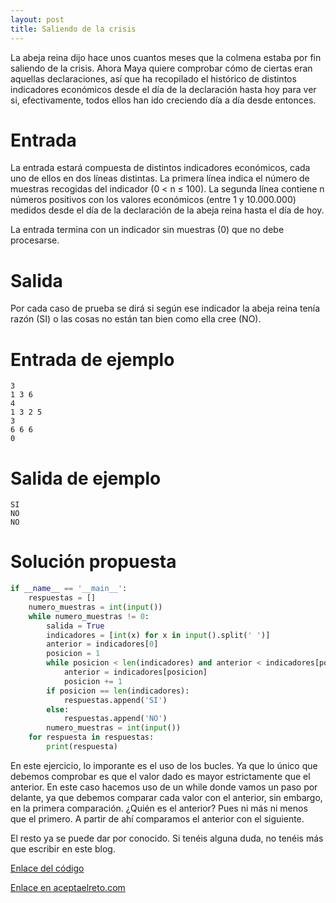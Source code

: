 ```yaml
---
layout: post
title: Saliendo de la crisis
---
```


La abeja reina dijo hace unos cuantos meses que la colmena estaba por fin saliendo de la crisis. Ahora Maya quiere comprobar cómo de ciertas eran aquellas declaraciones, así que ha recopilado el histórico de distintos indicadores económicos desde el día de la declaración hasta hoy para ver si, efectivamente, todos ellos han ido creciendo día a día desde entonces.

# Entrada

La entrada estará compuesta de distintos indicadores económicos, cada uno de ellos en dos líneas distintas. La primera línea indica el número de muestras recogidas del indicador (0 < n ≤ 100). La segunda línea contiene n números positivos con los valores económicos (entre 1 y 10.000.000) medidos desde el día de la declaración de la abeja reina hasta el día de hoy.

La entrada termina con un indicador sin muestras (0) que no debe procesarse.

# Salida

Por cada caso de prueba se dirá si según ese indicador la abeja reina tenía razón (SI) o las cosas no están tan bien como ella cree (NO).

# Entrada de ejemplo

```
3
1 3 6
4
1 3 2 5
3
6 6 6
0
```

# Salida de ejemplo

```
SI
NO
NO
```
# Solución propuesta

``` python
if __name__ == '__main__':
    respuestas = []
    numero_muestras = int(input())
    while numero_muestras != 0:
        salida = True
        indicadores = [int(x) for x in input().split(' ')]
        anterior = indicadores[0]
        posicion = 1
        while posicion < len(indicadores) and anterior < indicadores[posicion]:
            anterior = indicadores[posicion]
            posicion += 1
        if posicion == len(indicadores):
            respuestas.append('SI')
        else:
            respuestas.append('NO')
        numero_muestras = int(input())
    for respuesta in respuestas:
        print(respuesta)

```

En este ejercicio, lo imporante es el uso de los bucles. Ya que lo único que debemos
comprobar es que el valor dado es mayor estrictamente que el anterior. En este caso
hacemos uso de un while donde vamos un paso por delante, ya que debemos comparar
cada valor con el anterior, sin embargo, en la primera comparación. ¿Quién es el
anterior? Pues ni más ni menos que el primero. A partir de ahí comparamos el
anterior con el siguiente.

El resto ya se puede dar por conocido. Si tenéis alguna duda, no  tenéis más que
escribir en este blog.

[Enlace del código](https://github.com/israelem/aceptaelreto/blob/master/codes/2017-08-21-saliendo_crisis.py)

[Enlace en aceptaelreto.com](https://www.aceptaelreto.com/problem/statement.php?id=247&potw=1)
